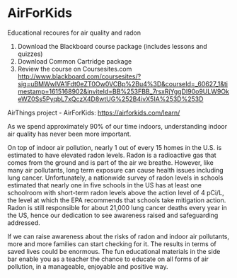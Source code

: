 # AirForKids
Educational recoures for air quality and radon

1. Download the Blackboard course package (includes lessons and quizzes)
2. Download Common Cartridge package
3. Review the course on Coursesites.com
http://www.blackboard.com/coursesites/?sig=uBMWwlVA1Fdt0eZT0Ow0VCBp%2Bu4%3D&courseId=_60627_1&timestamp=1615168902&inviteId=BB%253FBB_7rsxRjYggDI90o9ULW9OkeWZ0Ss5PyqbL7xQczX4D8wtUG%252B4ivX5IA%253D%253D

AirThings project - AirForKids: https://airforkids.com/learn/


As we spend approximately 90% of our time indoors, understanding indoor air quality has never been more important.

On top of indoor air pollution, nearly 1 out of every 15 homes in the U.S. is estimated to have elevated radon levels. Radon is a radioactive gas that comes from the ground and is part of the air we breathe. However, like many air pollutants, long term exposure can cause health issues including lung cancer. Unfortunately, a nationwide survey of radon levels in schools estimated that nearly one in five schools in the US has at least one schoolroom with short-term radon levels above the action level of 4 pCi/L, the level at which the EPA recommends that schools take mitigation action. Radon is still responsible for about 21,000 lung cancer deaths every year in the US, hence our dedication to see awareness raised and safeguarding addressed.

If we can raise awareness about the risks of radon and indoor air pollutants, more and more families can start checking for it. The results in terms of saved lives could be enormous. The fun educational materials in the side bar enable you as a teacher the chance to educate on all forms of air pollution, in a manageable, enjoyable and positive way.


